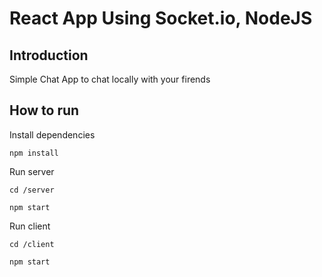 # React App Using Socket.io, NodeJS


## Introduction

Simple Chat App to chat locally with your firends

## How to run

Install dependencies 

```
npm install
```
Run server 

```
cd /server
```
```
npm start
```
Run client
```
cd /client
```
```
npm start
```




<!-- Result-2

![](Result2.jpeg) -->
